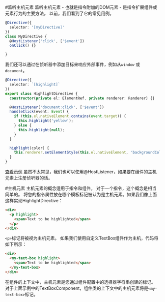 #监听主机元素
监听主机元素 - 也就是指令附加的DOM元素 - 是指令扩展组件或元素行为的主要方法。 以前，我们看到了它的常见用例。
```ts
@Directive({
  selector: '[myDirective]'  
})
class MyDirective {
  @HostListener('click', ['$event'])
  onClick() {}

}
```
我们还可以通过在侦听器中添加目标来响应外部事件，例如从`window` 或 `document`。
```ts
@Directive({
  selector: `[highlight]`
})
export class HighlightDirective {
  constructor(private el: ElementRef, private renderer: Renderer) {}

  @HostListener('document:click', ['$event'])
  handleClick(event: Event) {
    if (this.el.nativeElement.contains(event.target)) {
      this.highlight('yellow');
    } else {
      this.highlight(null);
    }
  }

  highlight(color) {
    this.renderer.setElementStyle(this.el.nativeElement, 'backgroundColor', color);
  }
}
```
[查看示例](https://plnkr.co/edit/HXJwSb2zvrhHy0NmBAzb?p=preview)
虽然不太常见，我们也可以使用@HostListener，如果要在组件的主机元素上注册侦听器的话。

#主机元素
主机元素的概念适用于指令和组件。
对于一个指令，这个概念是相当简单的。 将您的指令属性放在哪个模板标记被认为是主机元素。如果我们像上面这样实现HighlightDirective：
```html
<div>
  <p highlight>
    <span>Text to be highlighted</span>
  </p>
</div>
```
`<p>`标记将被视为主机元素。 如果我们使用自定义TextBox组件作为主机，代码将如下所示：
```html
<div>
  <my-text-box highlight>
    <span>Text to be highlighted</span>
  </my-text-box>
</div>
```
在组件的上下文中，主机元素是您通过组件配置中的选择器字符串创建的标记。 对于上面示例中的TextBoxComponent，组件类的上下文中的主机元素将是`<my-text-box>`标记。